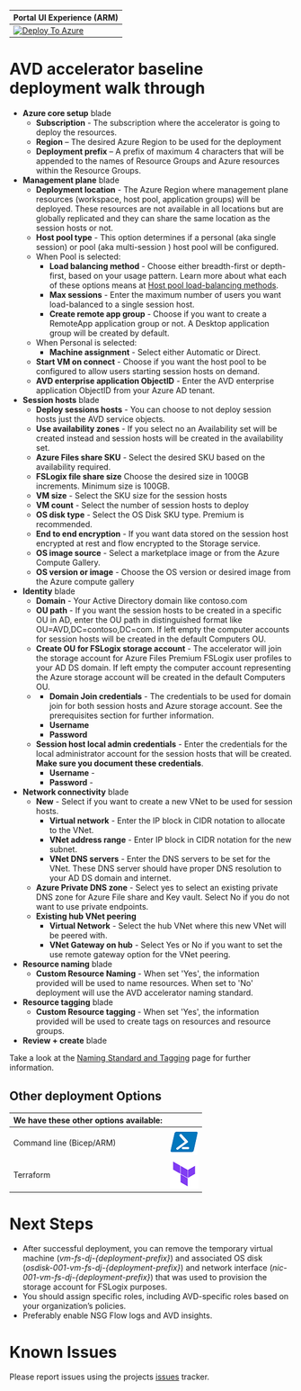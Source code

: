 | Portal UI Experience (ARM)                                   |
| ------------------------------------------------------------ |
| [![Deploy To Azure](https://aka.ms/deploytoazurebutton)](https://portal.azure.com/#blade/Microsoft_Azure_CreateUIDef/CustomDeploymentBlade/uri/https%3A%2F%2Fraw.githubusercontent.com%2FAzure%2Favdaccelerator%2Fmain%2Fworkload%2Farm%2Fdeploy-baseline.json/uiFormDefinitionUri/https%3A%2F%2Fraw.githubusercontent.com%2FAzure%2Favdaccelerator%2Fmain%2Fworkload%2Fportal-ui%2Fportal-ui-baseline.json) |
# AVD accelerator baseline deployment walk through

- **Azure core setup** blade
  - **Subscription** - The subscription where the accelerator is going to deploy the resources.
  - **Region** – The desired Azure Region to be used for the deployment
  - **Deployment prefix** – A prefix of maximum 4 characters that will be appended to the names of Resource Groups and Azure resources within the Resource Groups.
- **Management plane** blade
  - **Deployment location** - The Azure Region where management plane resources (workspace, host pool, application groups) will be deployed. These resources are not available in all locations but are globally replicated and they can share the same location as the session hosts or not.
  - **Host pool type** - This option determines if a personal (aka single session) or pool (aka multi-session ) host pool will be configured.
  - When Pool is selected:
    - **Load balancing method** - Choose either breadth-first or depth-first, based on your usage pattern. Learn more about what each of these options means at [Host pool load-balancing methods](https://docs.microsoft.com/azure/virtual-desktop/host-pool-load-balancing).
    - **Max sessions** - Enter the maximum number of users you want load-balanced to a single session host.
    - **Create remote app group** - Choose if you want to create a RemoteApp application group or not. A Desktop application group will be created by default.
  - When Personal is selected:
    - **Machine assignment** - Select either Automatic or Direct.
  - **Start VM on connect** - Choose if you want the host pool to be configured to allow users starting session hosts on demand.
  - **AVD enterprise application ObjectID** - Enter the AVD enterprise application ObjectID from your Azure AD tenant.
- **Session hosts** blade
  - **Deploy sessions hosts** - You can choose to not deploy session hosts just the AVD service objects.
  - **Use availability zones** - If you select no an Availability set will be created instead and session hosts will be created in the availability set.
  - **Azure Files share SKU** - Select the desired SKU based on the availability required.
  - **FSLogix file share size** Choose the desired size in 100GB increments. Minimum size is 100GB.
  - **VM size** -  Select the SKU size for the session hosts
  - **VM count** - Select the number of session hosts to deploy
  - **OS disk type** - Select the OS Disk SKU type. Premium is recommended.
  - **End to end encryption** - If you want data stored on the session host  encrypted at rest and flow encrypted to the Storage service.
  - **OS image source** - Select a marketplace image or from the Azure Compute Gallery.
  - **OS version or image** - Choose the OS version or desired image from the Azure compute gallery
- **Identity** blade
  - **Domain** - Your Active Directory domain like contoso.com
  - **OU path** - If you want the session hosts to be created in a specific OU in AD, enter the OU path in distinguished format like OU=AVD,DC=contoso,DC=com. If left empty the computer accounts for session hosts will be created in the default Computers OU.
  - **Create OU for FSLogix storage account** - The accelerator will join the storage account for Azure Files Premium FSLogix user profiles to your AD DS domain. If left empty the computer account representing the Azure storage account will be created in the default Computers OU.
  - - **Domain Join credentials** - The credentials to be used for domain join for both session hosts and Azure storage account. See the prerequisites section for further information.
    - **Username**
    - **Password**
  - **Session host local admin credentials** - Enter the credentials for the local administrator account for the session hosts that will be created. **Make sure you document these credentials**.
    - **Username** -
    - **Password** -
- **Network connectivity** blade
  - **New** - Select if you want to create a new VNet to be used for session hosts.
    - **Virtual network** - Enter the IP block in CIDR notation to allocate to the VNet.
    - **VNet address range** - Enter IP block in CIDR notation for the new subnet.
    - **VNet DNS servers** - Enter the DNS servers to be set for the VNet. These DNS server should have proper DNS resolution to your AD DS domain and internet.
  - **Azure Private DNS zone** - Select yes to select an existing private DNS zone for Azure File share and Key vault. Select No if you do not want to use private endpoints.
  - **Existing hub VNet peering**  
    - **Virtual Network** - Select the hub VNet where this new VNet will be peered with.
    - **VNet Gateway on hub** - Select Yes or No if you want to set the use remote gateway option for the VNet peering.
- **Resource naming** blade
  - **Custom Resource Naming** - When set 'Yes', the information provided will be used to name resources. When set to 'No' deployment will use the AVD accelerator naming standard.  
- **Resource tagging** blade
  - **Custom Resource tagging** - When set 'Yes', the information provided will be used to create tags on resources and resource groups.  
- **Review + create** blade

Take a look at the [Naming Standard and Tagging](./resource-naming.md) page for further information.

## Other deployment Options

|We have these other options available:    |     |
|:-----------------------------------------|:---:|
|Command line (Bicep/ARM)                  |[![Powershell/Azure CLI](./icons/powershell.png)](https://github.com/Azure/avdaccelerator/blob/main/workload/bicep/readme.md)          |
|Terraform                                 |[![Terraform](./icons/terraform.png)](https://github.com/Azure/avdaccelerator/blob/main/workload/terraform/readme.md)                  |

# Next Steps

- After successful deployment, you can remove the temporary virtual machine (*vm-fs-dj-{deployment-prefix}*) and associated OS disk (*osdisk-001-vm-fs-dj-{deployment-prefix}*) and network interface (*nic-001-vm-fs-dj-{deployment-prefix}*) that was used to provision the storage account for FSLogix purposes.
- You should assign specific roles, including AVD-specific roles based on your organization’s policies.
- Preferably enable NSG Flow logs and AVD insights.

# Known Issues

Please report issues using the projects [issues](https://github.com/Azure/avdaccelerator/issues) tracker.
